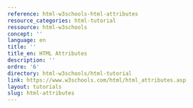 ```yaml
---
reference: html-w3schools-html-attributes
resource_categories: html-tutorial
ressource: html-w3schools
concept: ''
language: en
title: ''
title_en: HTML Attributes
description: ''
ordre: '6'
directory: html-w3schools/html-tutorial
link: https://www.w3schools.com/html/html_attributes.asp
layout: tutorials
slug: html-attributes
---
```

